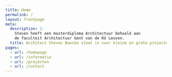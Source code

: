 ```yaml
---
title: Home
permalink: /
layout: frontpage
meta:
  description: |-
    Steven heeft een masterdiploma Architectuur behaald aan
    de faculteit Architectuur Gent van de KU Leuven.
  title: Architect Steven Baecke staat in voor kleine en grote projecten
pages:
  - url: /homepage
  - url: /informatie
  - url: /projecten
  - url: /contact
---
```

